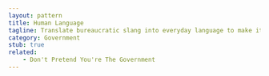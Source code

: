 ```yaml
---
layout: pattern
title: Human Language
tagline: Translate bureaucratic slang into everyday language to make it easy to understand, and avoid developing your own secret terminology. 
category: Government
stub: true
related:
    - Don't Pretend You're The Government
---
```




